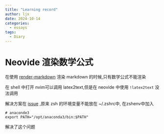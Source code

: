 ```yaml
---
title: "Learning record"
author: ljx
date: 2024-10-14
categories:
  - essays
tags:
  - Diary
---
```


# Neovide 渲染数学公式

在使用 [render-markdown](https://github.com/MeanderingProgrammer/render-markdown.nvim) 渲染 markdown 的时候,只有数学公式不能渲染

在 shell 中打开 nvim可以调用 latex2text,但是在 neovide 中使用 `!latex2text` 没法调用

解决方案在 [issue](https://github.com/neovide/neovide/issues/2670) ,原来 zsh 的环境变量不能放在 ~/.zshrc中, 在zshenv中加入

```shell
# anaconde3
export PATH="/opt/anaconda3/bin:$PATH"
```

解决了这个问题



